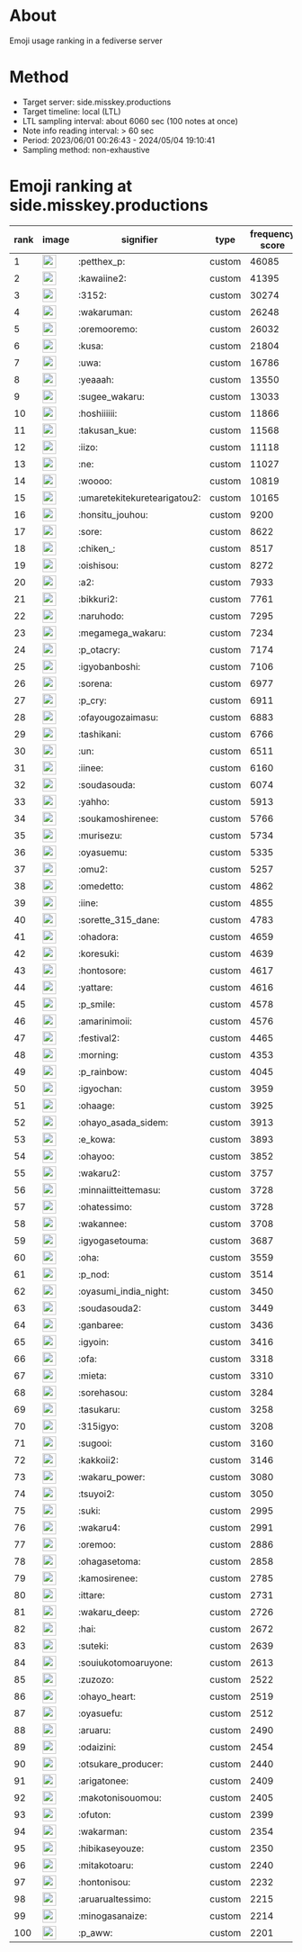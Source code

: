 # About
Emoji usage ranking in a fediverse server

# Method
- Target server: side.misskey.productions
- Target timeline: local (LTL)
- LTL sampling interval: about 6060 sec (100 notes at once)
- Note info reading interval: > 60 sec
- Period: 2023/06/01 00:26:43 - 2024/05/04 19:10:41 
- Sampling method: non-exhaustive

# Emoji ranking at side.misskey.productions

|rank|image|signifier|type|frequency score|
|----|----|----|----|----|
|1|<img height="24" src="https://side.misskey.productions/emoji/petthex_p.webp">|:petthex_p:|custom|46085|
|2|<img height="24" src="https://side.misskey.productions/emoji/kawaiine2.webp">|:kawaiine2:|custom|41395|
|3|<img height="24" src="https://side.misskey.productions/emoji/3152.webp">|:3152:|custom|30274|
|4|<img height="24" src="https://side.misskey.productions/emoji/wakaruman.webp">|:wakaruman:|custom|26248|
|5|<img height="24" src="https://side.misskey.productions/emoji/oremooremo.webp">|:oremooremo:|custom|26032|
|6|<img height="24" src="https://side.misskey.productions/emoji/kusa.webp">|:kusa:|custom|21804|
|7|<img height="24" src="https://side.misskey.productions/emoji/uwa.webp">|:uwa:|custom|16786|
|8|<img height="24" src="https://side.misskey.productions/emoji/yeaaah.webp">|:yeaaah:|custom|13550|
|9|<img height="24" src="https://side.misskey.productions/emoji/sugee_wakaru.webp">|:sugee_wakaru:|custom|13033|
|10|<img height="24" src="https://side.misskey.productions/emoji/hoshiiiiii.webp">|:hoshiiiiii:|custom|11866|
|11|<img height="24" src="https://side.misskey.productions/emoji/takusan_kue.webp">|:takusan_kue:|custom|11568|
|12|<img height="24" src="https://side.misskey.productions/emoji/iizo.webp">|:iizo:|custom|11118|
|13|<img height="24" src="https://side.misskey.productions/emoji/ne.webp">|:ne:|custom|11027|
|14|<img height="24" src="https://side.misskey.productions/emoji/woooo.webp">|:woooo:|custom|10819|
|15|<img height="24" src="https://side.misskey.productions/emoji/umaretekitekuretearigatou2.webp">|:umaretekitekuretearigatou2:|custom|10165|
|16|<img height="24" src="https://side.misskey.productions/emoji/honsitu_jouhou.webp">|:honsitu_jouhou:|custom|9200|
|17|<img height="24" src="https://side.misskey.productions/emoji/sore.webp">|:sore:|custom|8622|
|18|<img height="24" src="https://side.misskey.productions/emoji/chiken_.webp">|:chiken_:|custom|8517|
|19|<img height="24" src="https://side.misskey.productions/emoji/oishisou.webp">|:oishisou:|custom|8272|
|20|<img height="24" src="https://side.misskey.productions/emoji/a2.webp">|:a2:|custom|7933|
|21|<img height="24" src="https://side.misskey.productions/emoji/bikkuri2.webp">|:bikkuri2:|custom|7761|
|22|<img height="24" src="https://side.misskey.productions/emoji/naruhodo.webp">|:naruhodo:|custom|7295|
|23|<img height="24" src="https://side.misskey.productions/emoji/megamega_wakaru.webp">|:megamega_wakaru:|custom|7234|
|24|<img height="24" src="https://side.misskey.productions/emoji/p_otacry.webp">|:p_otacry:|custom|7174|
|25|<img height="24" src="https://side.misskey.productions/emoji/igyobanboshi.webp">|:igyobanboshi:|custom|7106|
|26|<img height="24" src="https://side.misskey.productions/emoji/sorena.webp">|:sorena:|custom|6977|
|27|<img height="24" src="https://side.misskey.productions/emoji/p_cry.webp">|:p_cry:|custom|6911|
|28|<img height="24" src="https://side.misskey.productions/emoji/ofayougozaimasu.webp">|:ofayougozaimasu:|custom|6883|
|29|<img height="24" src="https://side.misskey.productions/emoji/tashikani.webp">|:tashikani:|custom|6766|
|30|<img height="24" src="https://side.misskey.productions/emoji/un.webp">|:un:|custom|6511|
|31|<img height="24" src="https://side.misskey.productions/emoji/iinee.webp">|:iinee:|custom|6160|
|32|<img height="24" src="https://side.misskey.productions/emoji/soudasouda.webp">|:soudasouda:|custom|6074|
|33|<img height="24" src="https://side.misskey.productions/emoji/yahho.webp">|:yahho:|custom|5913|
|34|<img height="24" src="https://side.misskey.productions/emoji/soukamoshirenee.webp">|:soukamoshirenee:|custom|5766|
|35|<img height="24" src="https://side.misskey.productions/emoji/murisezu.webp">|:murisezu:|custom|5734|
|36|<img height="24" src="https://side.misskey.productions/emoji/oyasuemu.webp">|:oyasuemu:|custom|5335|
|37|<img height="24" src="https://side.misskey.productions/emoji/omu2.webp">|:omu2:|custom|5257|
|38|<img height="24" src="https://side.misskey.productions/emoji/omedetto.webp">|:omedetto:|custom|4862|
|39|<img height="24" src="https://side.misskey.productions/emoji/iine.webp">|:iine:|custom|4855|
|40|<img height="24" src="https://side.misskey.productions/emoji/sorette_315_dane.webp">|:sorette_315_dane:|custom|4783|
|41|<img height="24" src="https://side.misskey.productions/emoji/ohadora.webp">|:ohadora:|custom|4659|
|42|<img height="24" src="https://side.misskey.productions/emoji/koresuki.webp">|:koresuki:|custom|4639|
|43|<img height="24" src="https://side.misskey.productions/emoji/hontosore.webp">|:hontosore:|custom|4617|
|44|<img height="24" src="https://side.misskey.productions/emoji/yattare.webp">|:yattare:|custom|4616|
|45|<img height="24" src="https://side.misskey.productions/emoji/p_smile.webp">|:p_smile:|custom|4578|
|46|<img height="24" src="https://side.misskey.productions/emoji/amarinimoii.webp">|:amarinimoii:|custom|4576|
|47|<img height="24" src="https://side.misskey.productions/emoji/festival2.webp">|:festival2:|custom|4465|
|48|<img height="24" src="https://side.misskey.productions/emoji/morning.webp">|:morning:|custom|4353|
|49|<img height="24" src="https://side.misskey.productions/emoji/p_rainbow.webp">|:p_rainbow:|custom|4045|
|50|<img height="24" src="https://side.misskey.productions/emoji/igyochan.webp">|:igyochan:|custom|3959|
|51|<img height="24" src="https://side.misskey.productions/emoji/ohaage.webp">|:ohaage:|custom|3925|
|52|<img height="24" src="https://side.misskey.productions/emoji/ohayo_asada_sidem.webp">|:ohayo_asada_sidem:|custom|3913|
|53|<img height="24" src="https://side.misskey.productions/emoji/e_kowa.webp">|:e_kowa:|custom|3893|
|54|<img height="24" src="https://side.misskey.productions/emoji/ohayoo.webp">|:ohayoo:|custom|3852|
|55|<img height="24" src="https://side.misskey.productions/emoji/wakaru2.webp">|:wakaru2:|custom|3757|
|56|<img height="24" src="https://side.misskey.productions/emoji/minnaiitteittemasu.webp">|:minnaiitteittemasu:|custom|3728|
|57|<img height="24" src="https://side.misskey.productions/emoji/ohatessimo.webp">|:ohatessimo:|custom|3728|
|58|<img height="24" src="https://side.misskey.productions/emoji/wakannee.webp">|:wakannee:|custom|3708|
|59|<img height="24" src="https://side.misskey.productions/emoji/igyogasetouma.webp">|:igyogasetouma:|custom|3687|
|60|<img height="24" src="https://side.misskey.productions/emoji/oha.webp">|:oha:|custom|3559|
|61|<img height="24" src="https://side.misskey.productions/emoji/p_nod.webp">|:p_nod:|custom|3514|
|62|<img height="24" src="https://side.misskey.productions/emoji/oyasumi_india_night.webp">|:oyasumi_india_night:|custom|3450|
|63|<img height="24" src="https://side.misskey.productions/emoji/soudasouda2.webp">|:soudasouda2:|custom|3449|
|64|<img height="24" src="https://side.misskey.productions/emoji/ganbaree.webp">|:ganbaree:|custom|3436|
|65|<img height="24" src="https://side.misskey.productions/emoji/igyoin.webp">|:igyoin:|custom|3416|
|66|<img height="24" src="https://side.misskey.productions/emoji/ofa.webp">|:ofa:|custom|3318|
|67|<img height="24" src="https://side.misskey.productions/emoji/mieta.webp">|:mieta:|custom|3310|
|68|<img height="24" src="https://side.misskey.productions/emoji/sorehasou.webp">|:sorehasou:|custom|3284|
|69|<img height="24" src="https://side.misskey.productions/emoji/tasukaru.webp">|:tasukaru:|custom|3258|
|70|<img height="24" src="https://side.misskey.productions/emoji/315igyo.webp">|:315igyo:|custom|3208|
|71|<img height="24" src="https://side.misskey.productions/emoji/sugooi.webp">|:sugooi:|custom|3160|
|72|<img height="24" src="https://side.misskey.productions/emoji/kakkoii2.webp">|:kakkoii2:|custom|3146|
|73|<img height="24" src="https://side.misskey.productions/emoji/wakaru_power.webp">|:wakaru_power:|custom|3080|
|74|<img height="24" src="https://side.misskey.productions/emoji/tsuyoi2.webp">|:tsuyoi2:|custom|3050|
|75|<img height="24" src="https://side.misskey.productions/emoji/suki.webp">|:suki:|custom|2995|
|76|<img height="24" src="https://side.misskey.productions/emoji/wakaru4.webp">|:wakaru4:|custom|2991|
|77|<img height="24" src="https://side.misskey.productions/emoji/oremoo.webp">|:oremoo:|custom|2886|
|78|<img height="24" src="https://side.misskey.productions/emoji/ohagasetoma.webp">|:ohagasetoma:|custom|2858|
|79|<img height="24" src="https://side.misskey.productions/emoji/kamosirenee.webp">|:kamosirenee:|custom|2785|
|80|<img height="24" src="https://side.misskey.productions/emoji/ittare.webp">|:ittare:|custom|2731|
|81|<img height="24" src="https://side.misskey.productions/emoji/wakaru_deep.webp">|:wakaru_deep:|custom|2726|
|82|<img height="24" src="https://side.misskey.productions/emoji/hai.webp">|:hai:|custom|2672|
|83|<img height="24" src="https://side.misskey.productions/emoji/suteki.webp">|:suteki:|custom|2639|
|84|<img height="24" src="https://side.misskey.productions/emoji/souiukotomoaruyone.webp">|:souiukotomoaruyone:|custom|2613|
|85|<img height="24" src="https://side.misskey.productions/emoji/zuzozo.webp">|:zuzozo:|custom|2522|
|86|<img height="24" src="https://side.misskey.productions/emoji/ohayo_heart.webp">|:ohayo_heart:|custom|2519|
|87|<img height="24" src="https://side.misskey.productions/emoji/oyasuefu.webp">|:oyasuefu:|custom|2512|
|88|<img height="24" src="https://side.misskey.productions/emoji/aruaru.webp">|:aruaru:|custom|2490|
|89|<img height="24" src="https://side.misskey.productions/emoji/odaizini.webp">|:odaizini:|custom|2454|
|90|<img height="24" src="https://side.misskey.productions/emoji/otsukare_producer.webp">|:otsukare_producer:|custom|2440|
|91|<img height="24" src="https://side.misskey.productions/emoji/arigatonee.webp">|:arigatonee:|custom|2409|
|92|<img height="24" src="https://side.misskey.productions/emoji/makotonisouomou.webp">|:makotonisouomou:|custom|2405|
|93|<img height="24" src="https://side.misskey.productions/emoji/ofuton.webp">|:ofuton:|custom|2399|
|94|<img height="24" src="https://side.misskey.productions/emoji/wakarman.webp">|:wakarman:|custom|2354|
|95|<img height="24" src="https://side.misskey.productions/emoji/hibikaseyouze.webp">|:hibikaseyouze:|custom|2350|
|96|<img height="24" src="https://side.misskey.productions/emoji/mitakotoaru.webp">|:mitakotoaru:|custom|2240|
|97|<img height="24" src="https://side.misskey.productions/emoji/hontonisou.webp">|:hontonisou:|custom|2232|
|98|<img height="24" src="https://side.misskey.productions/emoji/aruarualtessimo.webp">|:aruarualtessimo:|custom|2215|
|99|<img height="24" src="https://side.misskey.productions/emoji/minogasanaize.webp">|:minogasanaize:|custom|2214|
|100|<img height="24" src="https://side.misskey.productions/emoji/p_aww.webp">|:p_aww:|custom|2201|
